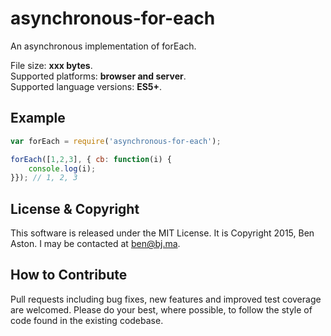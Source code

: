# asynchronous-for-each

An asynchronous implementation of forEach.

File size: **xxx bytes**.<br/>
Supported platforms: **browser and server**.<br/>
Supported language versions: **ES5+**.

## Example

```javascript
var forEach = require('asynchronous-for-each');

forEach([1,2,3], { cb: function(i) {
	console.log(i);
}}); // 1, 2, 3 
```

## License & Copyright

This software is released under the MIT License. It is Copyright 2015, Ben Aston. I may be contacted at ben@bj.ma.

## How to Contribute

Pull requests including bug fixes, new features and improved test coverage are welcomed. Please do your best, where possible, to follow the style of code found in the existing codebase.